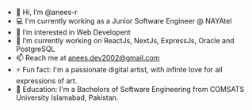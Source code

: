 - 👋 Hi, I’m @anees-r
- 💻 I'm currently working as a Junior Software Engineer @ NAYAtel
- 👀 I’m interested in Web Developent
- 🌱 I’m currently working on ReactJs, NextJs, ExpressJs, Oracle and PostgreSQL
- 📫 Reach me at anees.dev2002@gmail.com
- ⚡ Fun fact: I'm a passionate digital artist, with infinte love for all expressions of art.
- 📖 Education: I'm a Bachelors of Software Engineering from COMSATS University Islamabad, Pakistan.

<!---
anees-r/anees-r is a ✨ special ✨ repository because its `README.md` (this file) appears on your GitHub profile.
You can click the Preview link to take a look at your changes.
--->
